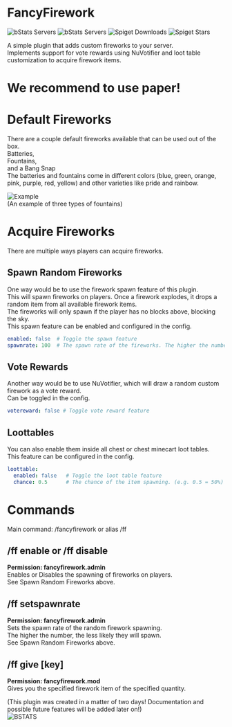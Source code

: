 # FancyFirework

![bStats Servers](https://img.shields.io/bstats/servers/13728)
![bStats Servers](https://img.shields.io/bstats/players/13728)
![Spiget Downloads](https://img.shields.io/spiget/downloads/98809)
![Spiget Stars](https://img.shields.io/spiget/stars/98809)

A simple plugin that adds custom fireworks to your server.  
Implements support for vote rewards using NuVotifier and loot table customization to acquire firework items.  

# We recommend to use paper!  


# Default Fireworks  
There are a couple default fireworks available that can be used out of the box.  
Batteries,  
Fountains,  
and a Bang Snap  
The batteries and fountains come in different colors (blue, green, orange, pink, purple, red, yellow) and other varieties like pride and rainbow.  
  
![Example](https://fantacs.de/Urus198.png)  
(An example of three types of fountains)  
  
  
# Acquire Fireworks  
There are multiple ways players can acquire fireworks.  
  
## Spawn Random Fireworks  
One way would be to use the firework spawn feature of this plugin.  
This will spawn fireworks on players. Once a firework explodes, it drops a random item from all available firework items.  
The fireworks will only spawn if the player has no blocks above, blocking the sky.  
This spawn feature can be enabled and configured in the config.  
```yml
enabled: false  # Toggle the spawn feature  
spawnrate: 100  # The spawn rate of the fireworks. The higher the number, the less likely it will spawn.  
```
  
## Vote Rewards  
Another way would be to use NuVotifier, which will draw a random custom firework as a vote reward.  
Can be toggled in the config.  
```yml 
votereward: false # Toggle vote reward feature  
```
  
## Loottables  
You can also enable them inside all chest or chest minecart loot tables.  
This feature can be configured in the config.  
```yml
loottable:  
  enabled: false   # Toggle the loot table feature  
  chance: 0.5      # The chance of the item spawning. (e.g. 0.5 = 50%)
``` 
  
# Commands  
Main command: /fancyfirework or alias /ff  
  
## /ff enable or /ff disable  
**Permission: fancyfirework.admin**  
Enables or Disables the spawning of fireworks on players.  
See Spawn Random Fireworks above.  
  
## /ff setspawnrate  
**Permission: fancyfirework.admin**    
Sets the spawn rate of the random firework spawning.  
The higher the number, the less likely they will spawn.  
See Spawn Random Fireworks above.  
  
## /ff give [key] <amount>  
**Permission: fancyfirework.mod**    
Gives you the specified firework item of the specified quantity.  
  
(This plugin was created in a matter of two days! Documentation and possible future features will be added later on!)  
![BSTATS](https://bstats.org/signatures/bukkit/FancyFirework.svg)

